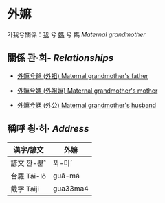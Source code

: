 # 外嫲

가我兮關係：[我](member1.md) 兮 [媽](member2.md) 兮 媽 _Maternal grandmother_

## 關係 관·희- _Relationships_

- [外嫲兮爸 (外祖) Maternal grandmother's father](member44.md)

- [外嫲兮媽 (外祖嫲) Maternal grandmother's mother](member45.md)

- [外嫲兮尪 (外公) Maternal grandmother's husband](member13.md)



## 稱呼 칑·허· _Address_

漢字/諺文 | 外嫲
--- | ---
諺文 깐-뿐ˆ | 꽈-마ˊ
台羅 Tâi-lô | guā-má
戴字 Taiji | gua33ma4


